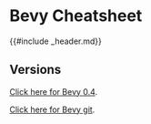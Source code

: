# Bevy Cheatsheet

{{#include _header.md}}

## Versions

[Click here for Bevy 0.4](release.md).

[Click here for Bevy git](master.md).


